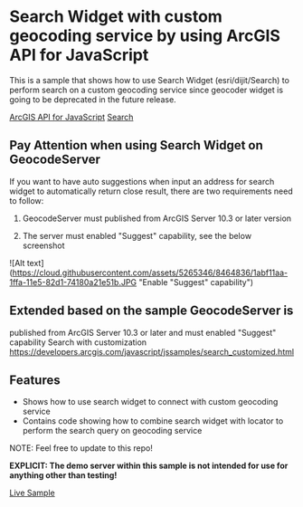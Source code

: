 # Search Widget with custom geocoding service by using ArcGIS API for JavaScript

This is a sample that shows how to use Search Widget (esri/dijit/Search) to perform search on a custom geocoding service since geocoder widget is going to be deprecated in the future release.

[ArcGIS API for JavaScript](https://developers.arcgis.com/javascript/)
[Search](https://developers.arcgis.com/javascript/jsapi/search-amd.html)

## Pay Attention when using Search Widget on GeocodeServer
If you want to have auto suggestions when input an address for search widget to automatically return close result, there are two requirements need to follow:

1. GeocodeServer must published from ArcGIS Server 10.3 or later version

2. The server must enabled "Suggest" capability, see the below screenshot

![Alt text](https://cloud.githubusercontent.com/assets/5265346/8464836/1abf11aa-1ffa-11e5-82d1-74180a21e51b.JPG "Enable "Suggest" capability")

## Extended based on the sample GeocodeServer is
published from ArcGIS Server 10.3 or later and must enabled "Suggest"
capability
Search with customization
https://developers.arcgis.com/javascript/jssamples/search_customized.html

## Features

* Shows how to use search widget to connect with custom geocoding service
* Contains code showing how to combine search widget with locator to perform the search query on geocoding service

NOTE: Feel free to update to this repo!

**EXPLICIT: The demo server within this sample is not intended for use for anything other than testing!**

[Live Sample](http://esri.github.io/developer-support/web-js/3.x/search-widget-with-customized-geocoder-server/searchGeocodeServer.html)
